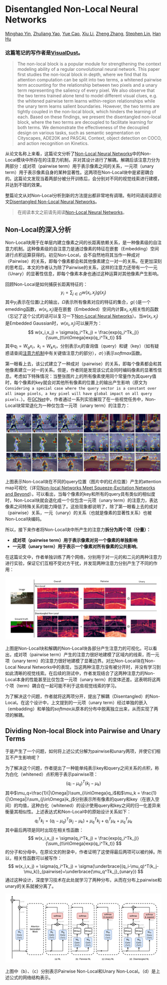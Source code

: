 # Disentangled Non-Local Neural Networks

[Minghao Yin](https://arxiv.org/search/cs?searchtype=author&query=Yin%2C+M), [Zhuliang Yao](https://arxiv.org/search/cs?searchtype=author&query=Yao%2C+Z), [Yue Cao](https://arxiv.org/search/cs?searchtype=author&query=Cao%2C+Y), [Xiu Li](https://arxiv.org/search/cs?searchtype=author&query=Li%2C+X), [Zheng Zhang](https://arxiv.org/search/cs?searchtype=author&query=Zhang%2C+Z), [Stephen Lin](https://arxiv.org/search/cs?searchtype=author&query=Lin%2C+S), [Han Hu](https://arxiv.org/search/cs?searchtype=author&query=Hu%2C+H)

### 这篇笔记的写作者是[VisualDust](https://github.com/visualDust)。

> The non-local block is a popular module for strengthening the context modeling ability of a regular convolutional neural network. This paper first studies the non-local block in depth, where we find that its attention computation can be split into two terms, a whitened pairwise term accounting for the relationship between two pixels and a unary term representing the saliency of every pixel. We also observe that the two terms trained alone tend to model different visual clues, e.g. the whitened pairwise term learns within-region relationships while the unary term learns salient boundaries. However, the two terms are tightly coupled in the non-local block, which hinders the learning of each. Based on these findings, we present the disentangled non-local block, where the two terms are decoupled to facilitate learning for both terms. We demonstrate the effectiveness of the decoupled design on various tasks, such as semantic segmentation on Cityscapes, ADE20K and PASCAL Context, object detection on COCO, and action recognition on Kinetics.

从论文名称上来看，这篇论文分析了[Non-Local Neural Networks](./[27]Non-local-Neural-Networks)中的Non-Local模块中所存在的注意力机制，并对其设计进行了解耦。解耦后该注意力分为两部分：成对项（pairwise term）用于表示像素之间的关系，一元项（unary term）用于表示像素自身的某种显著性。这两项在Non-Local块中是紧密耦合的。这篇论文发现当着两部分被分开训练后，会分别对不同的视觉线索进行建模，并达到不错的效果。

整篇论文从对Non-Local分析到新的方法提出都非常地有调理。有时间请阅读原论文[Disentangled Non-Local Neural Networks](https://arxiv.org/abs/2006.06668)。

> 在阅读本文之前请先阅读[Non-Local Neural Networks](./[27]Non-local-Neural-Networks)。

## Non-Local的深入分析

Non-Local块用于在单层内建立像素之间的长距离依赖关系，是一种像素级的自注意力机制。这种像素级的自注意力是通过像素的特征在嵌套（Embedding）空间进行点积运算获得的。初见Non-Local，会不自然地将其当作一种成对（Pairwise）的关系，即每个像素都会和其他像素建立一对一的关系。在更加深刻的思考后，本文的作者认为除了Pairwise的关系，这样的注意力还带有一个一元（Unary）的显著性信息，即每个像素本身也通过这种运算对其他像素产生影响。

回顾Non-Local是如何捕获长距离特征的：
$$
y_i = \sum_{j\in\Omega}w(x_i,x_j)g(x_j)
$$
其中$y_i$表示在位置$i$上的输出，$\Omega$表示所有像素对应的特征的集合，$g(\cdot)$是一个emedding函数，$w(x_i,x_j)$是在嵌套（Embedded）空间内计算$x_i,x_j$相关性的函数（忘记了这个公式的话可以复习一下[Non-Local Neural Networks](./[27]Non-local-Neural-Networks)）。当$w(x_i,x_j)$是Embedded Gaussian时，$w(x_i,x_j)$可以展开为：
$$
w(x_i,x_j) = \sigma(q_i^Tk_j) = \frac{exp(q_i^Tk_j)}{\sum_{t\in\Omega}exp(q_i^Tk_t)}
$$
其中$q_i=W_qx_i$，$k_i=W_kx_i$，分别表示$x_i$的查询值（query）和键（key）（如有疑惑请查阅[注意力机制](../ch3p2/[4]attention)中有关键值注意力的部分），$\sigma(\cdot)$表示$softmax$函数。

第一眼看上去，该公式建立了一种成对（pairwise）的关系，即每个像素都会和其他像素建立一对一的关系。但是，作者同是发现该公式会同时编码像素的显著性信息。考虑如下特殊情况：当整张图片上的所有像素使用同个常量作为其query值时，每个像素的key就会对其他所有像素的位置上的输出产生影响（原文为`Considering a special case where the query vector is a constant over all image pixels, a key pixel will have global impact on all query pixels.`）。在[GCNet](./[28]GCNet-Non-local-Networks-Meet-Squeeze-Excitation-Networks-and-Beyond)中，作者通过一系列实验展现了在一些视觉任务中，Non-Local块常常退化为一种仅包含一元项（unary term）的注意力：

![](./src/Disentangled-Non-Local-Neural-Networks/image-20210712213203846.png)

上图表示Non-Local块在不同的query位置（图片中的红点位置）产生的attention map可视化（详见[Non-local Networks Meet Squeeze-Excitation Networks and Beyond](./[28]GCNet-Non-local-Networks-Meet-Squeeze-Excitation-Networks-and-Beyond)）。可以看出，当每个像素的key和所有的query具有类似的相似度时，Non-Local块就会退化成一个仅包含一元项（unary term）的注意力，表达像素之间特殊关系的能力降低了。这些现象都说明了，除了第一眼看上去的成对（pairwise）关系，一元（unary）的关系（也就是像素的显著性关系）也被Non-Local块编码。

所以，接下来作者将Non-Local块中所产生的注意力**拆分为两个项（分量）：**

- **成对项（pairwise term）用于表示像素对另一个像素的单独影响**
- **一元项（unary term）用于表示一个像素对所有像素的公共影响**。

在这篇论文中，作者单独训练了两个网络，分别用于对一元的和二元的两种注意力进行实验，保证它们互相不受对方干扰，并发现两种注意力分别产生了不同的作用：

![image-20210716214158300](./src/Disentangled-Non-Local-Neural-Networks/image-20210716214158300.png)

上图是Non-Local块和解耦的Non-Local块各部分产生注意力的可视化。可以看出，成对项（pairwise term）产生的注意力很好地建模了区域内的线索，而一元项（unary term）的注意力很好地建模了显著边界。对比Non-Local块在Non-Local Neural Networks中的表现，当这两种注意力没有被分开时，并没有学习到如此清晰的视觉线索。在后续的测试中，作者发现结合了这两种注意力的Non-Local本身的性能甚至比仅包含一元项（unary term）的变体还差。这表明将这两个项（term）耦合在一起可能不利于这些视觉线索的学习。

为了解决这个问题，作者就将这两项分开，提出了解耦（Disentangled）的Non-Local。在这个设计中，上文提到的一元项（unary term）经过单独的嵌入（embadding）和单独的$softmax$从原本的分布中脱离独立出来，从而实现了两项的解耦。

## Dividing Non-local Block into Pairwise and Unary Terms

于是产生了一个问题，如何将上述公式分解为pairwise和unary两项，并使它们相互不产生影响呢？

为了解决这个问题，作者提出了一种能单纯表示key和query之间关系的点积，称为白化（whitened）点积用于表示pairwise项：
$$
(q_i-\mu_q)^T(k_j-\mu_k)
$$
其中$\mu_q=\frac{1}{|\Omega|}\sum_{i\in\Omega}q_i$和$\mu_k = \frac{1}{|\Omega|}\sum_{j\in\Omega}k_j$分别表示所有像素的query和key（在嵌入空间）的均值，这种白化（whitened）的设计使用query和key之间的归一化差异来衡量其相似性。上述表达式和Non-Local中的原始设计关系如下：
$$
q_i^Tk_j =(q_i-\mu_q)^T(k_j-\mu_k) + \mu_q^Tk_j+q_i^T\mu_k+\mu_q^T\mu_k
$$
其中最后两项是同时出现在相关性函数：
$$
w(x_i,x_j) = \sigma(q_i^Tk_j) = \frac{exp(q_i^Tk_j)}{\sum_{t\in\Omega}exp(q_i^Tk_t)}
$$
的分子和分母中。在原论文的附录中，作者证明了这使得最后两项可以被约掉。所以，相关性函数可以被写作：
$$
w(x_i,x_j) = \sigma(q_i^Tk_j) = \sigma(\underbrace{(q_i-\mu_q)^T(k_j-\mu_k)}_{pairwise}+\underbrace{\mu_q^Tk_j}_{unary})
$$
通过这种设计，深度学习技术在此处就学习了两种分布，从而在分布上pairwise和unary的关系就被分离了。

![image-20210716214959782](./src/Disentangled-Non-Local-Neural-Networks/image-20210716214959782.png)

上图中（b）、（c）分别表示Pairwise Non-Local和Unary Non-Local。（d）是上述公式的网络结构表示。
